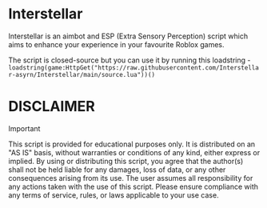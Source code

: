 # Interstellar
Interstellar is an aimbot and ESP (Extra Sensory Perception) script which aims to enhance your experience in your favourite Roblox games.

The script is closed-source but you can use it by running this loadstring - `loadstring(game:HttpGet("https://raw.githubusercontent.com/Interstellar-asyrn/Interstellar/main/source.lua"))()`

# DISCLAIMER
> [!IMPORTANT]
> This script is provided for educational purposes only. It is distributed on an "AS IS" basis, without warranties or conditions of any kind, either express or implied. By using or distributing this script, you agree that the author(s) shall not be held liable for any
> damages, loss of data, or any other consequences arising from its use. The user assumes all responsibility for any actions taken with the use of this script. Please ensure compliance with any terms of service, rules, or laws applicable to your use case.
